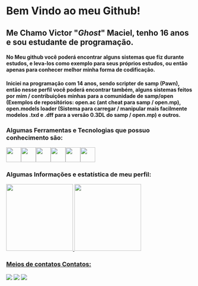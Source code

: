 # Bem Vindo ao meu Github!

## Me Chamo Victor "*Ghost*" Maciel, tenho 16 anos e sou estudante de programação.

#### No Meu github você poderá encontrar alguns sistemas que fiz durante estudos, e leva-los como exemplo para seus próprios estudos, ou então apenas para conhecer melhor minha forma de codificação.

#### Iniciei na programação com 14 anos, sendo scripter de samp (Pawn), então nesse perfil você poderá encontrar também, alguns sistemas feitos por mim / contribuições minhas para a comunidade de samp/open (Exemplos de repositórios: open.ac (ant cheat para samp / open.mp), open.models loader (Sistema para carregar / manipular mais facilmente modelos .txd e .dff para a versão 0.3DL do samp / open.mp) e outros.

### Algumas Ferramentas e Tecnologias que possuo conhecimento são:

<img src="https://cdn.jsdelivr.net/gh/devicons/devicon/icons/javascript/javascript-original.svg" width="40" height="40"/><img src="https://cdn.jsdelivr.net/gh/devicons/devicon/icons/csharp/csharp-original.svg" width="40" height="40"/><img src="https://cdn.jsdelivr.net/gh/devicons/devicon/icons/css3/css3-original.svg" width="40" height="40"/><img src="https://cdn.jsdelivr.net/gh/devicons/devicon/icons/java/java-original-wordmark.svg" width="40" height="40"/><img src="https://cdn.jsdelivr.net/gh/devicons/devicon/icons/mysql/mysql-original-wordmark.svg" width="40" height="40"/><img src="https://cdn.jsdelivr.net/gh/devicons/devicon/icons/php/php-original.svg" width="40" height="40"/>                    

### Algumas Informações e estatística de meu perfil:

<div>
<a href="https://github.com/VictorMacielGhost">
<img height="180em" src="https://github-readme-stats.vercel.app/api/top-langs/?username=VictorMacielGhost&layout=compact&langs_count=7&theme=dracula"/>
<img height="180em" src="https://github-readme-stats.vercel.app/api?username=VictorMacielGhost&show_icons=true&theme=dracula&include_all_commits=true&count_private=true"/>
</div>

### Meios de contatos Contatos:

<div>
<a href="https://www.youtube.com/VictorGhost" target="_blank"><img src="https://img.shields.io/badge/YouTube-FF0000?style=for-the-badge&logo=youtube&logoColor=white" target="_blank"></a>
<a href="https://instagram.com/victor_maciel_ghost" target="_blank"><img src="https://img.shields.io/badge/-Instagram-%23E4405F?style=for-the-badge&logo=instagram&logoColor=white" target="_blank"></a>
<a href = "mailto:vtbolado17@gmail.com"><img src="https://img.shields.io/badge/Gmail-D14836?style=for-the-badge&logo=gmail&logoColor=white" target="_blank"></a>
</div>
  
<!---
VictorMacielGhost/VictorMacielGhost is a ✨ special ✨ repository because its `README.md` (this file) appears on your GitHub profile.
You can click the Preview link to take a look at your changes.
--->
